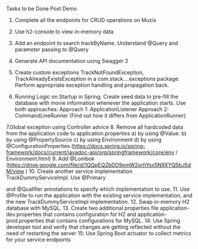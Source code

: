 Tasks to be Done Post
Demo
1. Complete all the endpoints for CRUD operations on Muzix
2. Use h2-console to view in-memory data
3. Add an endpoint to search trackByName. Understand @Query and parameter passing
to @Query
4. Generate API documentation using Swagger
2

5. Create custom exceptions TrackNotFoundException, TrackAlreadyExistsException in a
com.stack....exceptions package. Perform appropriate exception handling and propagation
back.
6. Running Logic on Startup in Spring. Create seed data to pre-fill the database with movie
information whenever the application starts. Use both approaches:
Approach 1: ApplicationListener<ContextRefreshedEvent> Approach 2:
CommandLineRunner (Find out how it differs from ApplicationRunner)

7.Global exception using Controller advice
8. Remove all hardcoded data from the application code to
application.properties
a) by using @Value. b) by using @PropertySource c) by using Environment d) by using
@ConfigurationProperties
(https://docs.spring.io/spring-framework/docs/current/javadoc-api/org/springframework/core/env
/ Environment.html)
9. Add @Lombok
(https://drive.google.com/file/d/1QQpEQZbDD9pmW2qrhYsx5N9XYQ5bJ5dM/view
)
10. Create another service implementation TrackDummyServiceImpl. Use @Primary

and @Qualifier annotations to specify which implementation to use.
11. Use @Profile to run the application with the existing service implementation, and the new
TrackDummyServiceImpl implementation.
12. Swap in-memory H2 database with MySQL.
13. Create two additional properties file application-dev.properties that contains configuration
for H2 and application-prod.properties that contains configurations for MySQL.
14: Use Spring developer tool and verify that changes are getting reflected without the need of
restarting the server
15: Use Spring Boot actuator to collect metrics for your service endpoints
